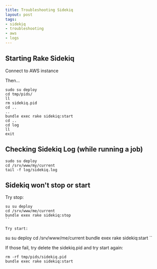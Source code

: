 ```yaml
---
title: Troubleshooting Sidekiq
layout: post
tags:
- sidekiq
- troubleshooting
- aws
- logs
---
```


## Starting Rake Sidekiq

Connect to AWS instance

Then...

```
sudo su deploy
cd tmp/pids/
ll
rm sidekiq.pid 
cd ..
..
bundle exec rake sidekiq:start
cd ..
cd log
ll
exit
```

## Checking Sidekiq Log (while running a job)

```
sudo su deploy
cd /srv/www/my/current
tail -f log/sidekiq.log
```

## Sidekiq won't stop or start

Try stop:

```
su su deploy
cd /srv/www/me/current
bundle exex rake sidekiq:stop
``

Try start:

```
su su deploy
cd /srv/www/me/current
bundle exex rake sidekiq:start
``

If those fail, try delete the sidekiq.pid and try start again:

```
rm -rf tmp/pids/sidekiq.pid 
bundle exec rake sidekiq:start
```

